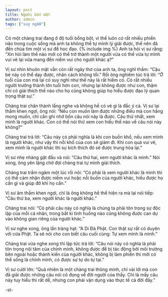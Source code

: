 ```yaml
---
layout: post
title: Người bốn mặt
author: admin
tags: ["suy ngẫm"]
---
```

Có một chàng trai đang ở độ tuổi bồng bột, vì thế luôn có rất nhiều phiền não trong cuộc sống mà anh ta không thể tự mình lý giải được, thế nên đã đến chùa tìm một vị sư để học đạo.
{% include img %}
Anh ta hỏi vị sư rằng: “Xin hỏi làm thế nào mới có thể trở thành một người vừa có thể vừa tự mình vui vẻ lại vừa mang đến niềm vui cho người khác ạ?”

Vị sư nhìn khuôn mặt vẫn còn rất ngây thơ của anh ta, ông nghĩ thầm: “Cậu bé này có thể dạy được, nhân cách không tồi.” Rồi ông nghiêm túc trả lời: “Ở tuổi của con mà lại có suy nghĩ như thế này là rất hiếm có. Có rất nhiều người trưởng thành lớn tuổi hơn con, nhưng lại không được như con, thậm chí có giải thích thế nào cho họ cũng không giúp họ hiểu được đạo lý quan trọng thật sự.”

Chàng trai chân thành lắng nghe và không hề có vẻ gì là đắc ý cả. Vị sư lại thầm khen ngợi, ông nói: “Nếu con muốn làm được những điều mà con hằng mong muốn, chỉ cần ghi nhớ bốn câu nói này là được. Câu thứ nhất, xem mình là người khác. Con có thể nói thử xem con hiểu thế nào về câu nói này không?”

Chàng trai trả lời: “Câu này có phải nghĩa là khi con buồn khổ, nếu xem mình là người khác, như vậy thì nỗi khổ của con sẽ giảm đi. Khi con quá vui vẻ, xem mình là người khác thì sự kích thích đó sẽ được trung hòa lại.”

Vị sư nhẹ nhàng gật đầu và nói: “Câu thứ hai, xem người khác là mình.” Nói xong, ông yên lặng chờ đợi chàng trai tự mình giải thích.

Chàng trai trầm ngâm một lúc rồi nói: “Có phải là xem người khác là mình thì có thể cảm nhận được niềm vui hoặc nỗi buồn của người khác, hiểu được họ cần gì và giúp đỡ khi họ cần.”

Vị sư âm thầm khen ngợi, chỉ là ông không hề thể hiện ra mà lại nói tiếp: “Câu thứ ba, xem người khác là người khác.”

Chàng trai nói: “Có phải câu này có nghĩa là chúng ta phải tôn trọng sự độc lập của mỗi cá nhân, trong bất kì tình huống nào cũng không được can dự vào không gian riêng của người khác.”

Vị sư nghe xong, ông lần tràng hạt: “A Di Đà Phật. Con thật sự rất có duyên với cửa Phật. Ta sẽ nói cho con biết câu cuối cùng: Tự xem mình là mình.”

Chàng trai vừa nghe xong thì lập tức trả lời: “Câu nói này có nghĩa là phải tôn trọng nội tâm của chính mình, không được để bị tác động bởi môi trường bên ngoài hoặc thành kiến của người khác, không bị làm phiền thì mới có thể sống là chính mình, có được sự tự do tự tại.”

Vị sư cười lớn: “Quả nhiên là một chàng trai thông minh, chỉ vài lời mà con đã giải được những câu nói cô đọng về đời người của thầy. Chỉ là mấy câu này tuy hiểu thì rất dễ, nhưng con phải vận dụng vào thực tế cả đời đấy.”

-st-
